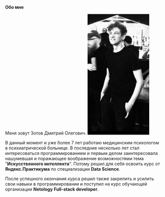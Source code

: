 **Обо мне**

Меня зовут Зотов Дмитрий Олегович.
![Alt text](image.png)

В данный момент и уже более 7 лет работаю медицинским психологом в психиатрической больнице. В последние несколько лет стал интересоваться программированием и первым делом заинтересовала нашумевшая и поражающее воображение возможностями тема "__Искусственного интеллекта__". Потому решил для себя освоить курс от **Яндекс.Практикума** по специализации **Data Science**. 

После успешного окончания курса решил также закрепить и усилить свои навыки в программировании и поступил на курс обучающей организации **Netology** **Full-stack developer**.

